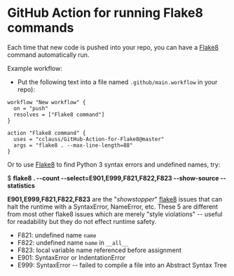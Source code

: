 # GitHub Action for running Flake8 commands

Each time that new code is pushed into your repo, you can have a [Flake8](http://flake8.pycqa.org) command automatically run.

Example workflow:
* Put the following text into a file named `.github/main.workflow` in your repo):
```hcl
workflow "New workflow" {
  on = "push"
  resolves = ["Flake8 command"]
}

action "Flake8 command" {
  uses = "cclauss/GitHub-Action-for-Flake8@master"
  args = "flake8 . --max-line-length=88"
}
```

Or to use [Flake8](http://flake8.pycqa.org) to find Python 3 syntax errors and undefined names, try:

$ __flake8 . --count --select=E901,E999,F821,F822,F823 --show-source --statistics__

__E901,E999,F821,F822,F823__ are the "_showstopper_" [flake8](http://flake8.pycqa.org) issues that can halt the runtime with a SyntaxError, NameError, etc. These 5 are different from most other flake8 issues which are merely "style violations" -- useful for readability but they do not effect runtime safety.
* F821: undefined name `name`
* F822: undefined name `name` in `__all__`
* F823: local variable name referenced before assignment
* E901: SyntaxError or IndentationError
* E999: SyntaxError -- failed to compile a file into an Abstract Syntax Tree
